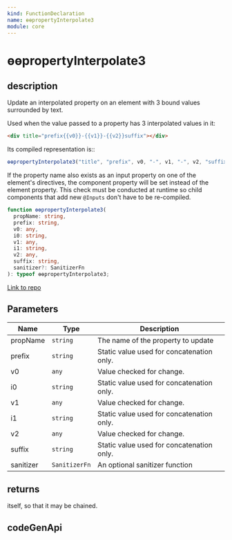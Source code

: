 ```yaml
---
kind: FunctionDeclaration
name: ɵɵpropertyInterpolate3
module: core
---
```


# ɵɵpropertyInterpolate3

## description

Update an interpolated property on an element with 3 bound values surrounded by text.

Used when the value passed to a property has 3 interpolated values in it:

```html
<div title="prefix{{v0}}-{{v1}}-{{v2}}suffix"></div>
```

Its compiled representation is::

```ts
ɵɵpropertyInterpolate3("title", "prefix", v0, "-", v1, "-", v2, "suffix");
```

If the property name also exists as an input property on one of the element's directives,
the component property will be set instead of the element property. This check must
be conducted at runtime so child components that add new `@Inputs` don't have to be re-compiled.

```ts
function ɵɵpropertyInterpolate3(
  propName: string,
  prefix: string,
  v0: any,
  i0: string,
  v1: any,
  i1: string,
  v2: any,
  suffix: string,
  sanitizer?: SanitizerFn
): typeof ɵɵpropertyInterpolate3;
```

[Link to repo](https://github.com/timdeschryver/angular/blob/master/packages/core/src/render3/instructions/property_interpolation.ts#L178-L193)

## Parameters

| Name      | Type          | Description                               |
| --------- | ------------- | ----------------------------------------- |
| propName  | `string`      | The name of the property to update        |
| prefix    | `string`      | Static value used for concatenation only. |
| v0        | `any`         | Value checked for change.                 |
| i0        | `string`      | Static value used for concatenation only. |
| v1        | `any`         | Value checked for change.                 |
| i1        | `string`      | Static value used for concatenation only. |
| v2        | `any`         | Value checked for change.                 |
| suffix    | `string`      | Static value used for concatenation only. |
| sanitizer | `SanitizerFn` | An optional sanitizer function            |

## returns

itself, so that it may be chained.

## codeGenApi

